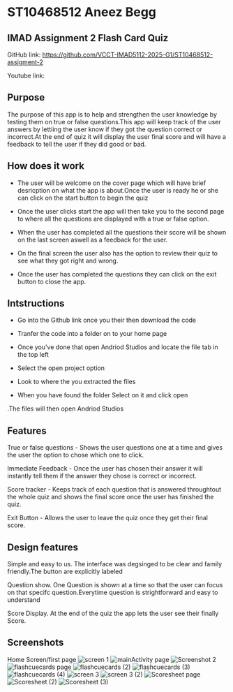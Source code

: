 # ST10468512 Aneez Begg

## IMAD Assignment 2 Flash Card Quiz
GitHub link: https://github.com/VCCT-IMAD5112-2025-G1/ST10468512-assigment-2 

Youtube link: 

## Purpose
The purpose of this app is to help and strengthen the user knowledge by testing them on true or false questions.This app will keep track of the user answers by lettiing the user know if they got the question correct or incorrect.At the end of quiz it will display the user final score and will have a feedback to tell the user if they did good or bad.  

## How does it work
- The user will be welcome on the cover page which will have brief desricption on what the app is about.Once the user is ready he or she can click on the start button to begin the quiz

- Once the user clicks start the app will then take you to the second page to where all the questions are displayed with a true or false option.

- When the user has completed all the questions their  score will be shown on the last screen aswell as a feedback for the user.

- On the final screen the user also has the option to review their quiz to see what they got right and wrong.

- Once the user has completed the questions they can click on the exit button to close the app.

## Intstructions 
- Go into the Github link once you their then download 
 the code  

 - Tranfer the code into a folder on to your home page

 - Once you've done that open Andriod Studios and locate the file tab in the top left

 - Select the open project option

 - Look to where the you extracted the files

 - When you have found the folder Select on it and click open

 .The files will then open Andriod Studios

 ## Features
True or false questions - Shows the user questions one at a time and gives the user the option to chose which one to click.

Immediate Feedback - Once the user has chosen their answer it will instantly tell them if the answer they chose is correct or incorrect.

Score tracker - Keeps track of each question that is answered throughtout the whole quiz and shows the final score once the user has finished the quiz.

Exit Button - Allows the user to leave the quiz once they get their final score.

## Design features
 Simple and easy to us. The interface was degsinged to be clear and family friendly.The button are explicitly labeled

 Question show. One Question is shown at a time so that the user can focus on that specifc question.Everytime question is strightforward and easy to understand

 Score Display. At the end of the quiz the app lets the user see their finally Score.   

 ## Screenshots 
 Home Screen/first page 
 ![screen 1](https://github.com/user-attachments/assets/2ead9df3-adad-45a7-8a3e-18fcb2823759)
 ![mainActivity page](https://github.com/user-attachments/assets/8c725ef0-122c-45d7-a5d3-9686a10216e3)
![Screenshot 2](https://github.com/user-attachments/assets/24d8f059-e0bd-41ea-9612-da669c98be2b)
![flashcuecards page](https://github.com/user-attachments/assets/9272e101-781c-4cad-bd32-fdcf59d202e9)
![flashcuecards (2)](https://github.com/user-attachments/assets/62bb0816-be19-4a75-809b-f017a776cef9)
![flashcuecards (3)](https://github.com/user-attachments/assets/118bbf19-c931-4532-b863-f3854a23818e)
![flashcuecards (4)](https://github.com/user-attachments/assets/7c1138f1-71f1-4b74-93b8-badc08bae7ca)
![screen 3](https://github.com/user-attachments/assets/1645e6d9-ac75-43c5-9005-d33f0f26f835)
![screen 3 (2)](https://github.com/user-attachments/assets/978c7d20-85d6-48fe-b30e-aca146310041)
![Scoresheet page](https://github.com/user-attachments/assets/09e15158-3c6f-4316-8162-46bad5c970a2)
![Scoresheet (2)](https://github.com/user-attachments/assets/c24ad829-19ac-42f7-bc26-c079e518cdbe)
![Scoresheet (3)](https://github.com/user-attachments/assets/f7430881-0623-4afe-ba4e-a937fd634e30)










 




